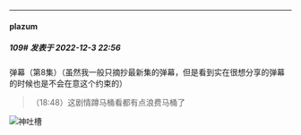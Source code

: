

*****

####  plazum  
##### 109#       发表于 2022-12-3 22:56

弹幕（第8集）（虽然我一般只摘抄最新集的弹幕，但是看到实在很想分享的弹幕的时候也是不会在意这个约束的）<blockquote>（18:48）这剧情蹲马桶看都有点浪费马桶了</blockquote><img src="https://static.saraba1st.com/image/smiley/face2017/066.png" referrerpolicy="no-referrer">神吐槽

